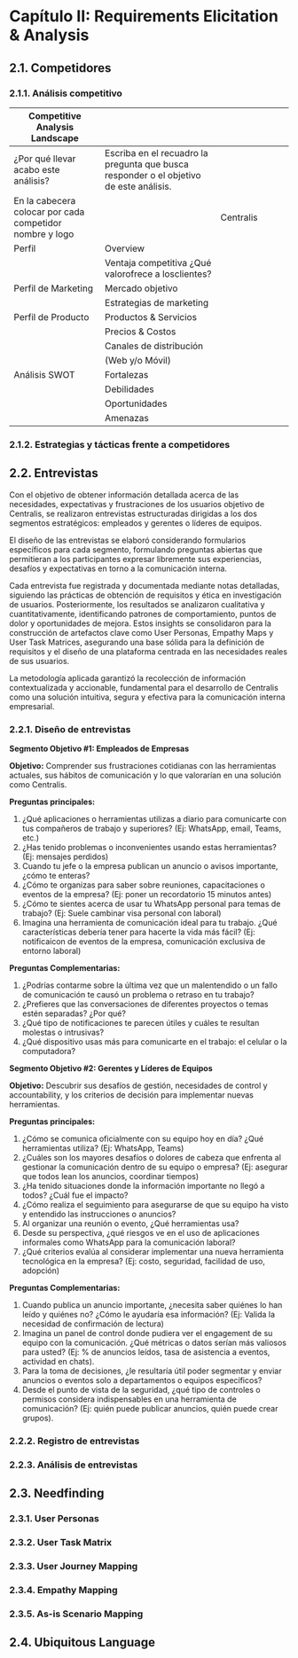 # Capítulo II: Requirements Elicitation & Analysis 
## 2.1. Competidores 

### 2.1.1. Análisis competitivo



| **Competitive Analysis Landscape**                       |                                                              |           |      |      |      |
| -------------------------------------------------------- | ------------------------------------------------------------ | --------- | ---- | ---- | ---- |
| ¿Por qué llevar acabo este análisis?                     | Escriba en el recuadro la pregunta que busca responder o el objetivo de este  análisis. |           |      |      |      |
| En la cabecera colocar por cada competidor nombre y logo |                                                              | Centralis |      |      |      |
| Perfil                                                   | Overview                                                     |           |      |      |      |
|                                                          | Ventaja competitiva ¿Qué valorofrece a losclientes?          |           |      |      |      |
| Perfil de Marketing                                      | Mercado objetivo                                             |           |      |      |      |
|                                                          | Estrategias de marketing                                     |           |      |      |      |
| Perfil de Producto                                       | Productos & Servicios                                        |           |      |      |      |
|                                                          | Precios & Costos                                             |           |      |      |      |
|                                                          | Canales de distribución                                      |           |      |      |      |
|                                                          | (Web y/o Móvil)                                              |           |      |      |      |
| Análisis SWOT                                            | Fortalezas                                                   |           |      |      |      |
|                                                          | Debilidades                                                  |           |      |      |      |
|                                                          | Oportunidades                                                |           |      |      |      |
|                                                          | Amenazas                                                     |           |      |      |      |

### 2.1.2. Estrategias y tácticas frente a competidores 
## 2.2. Entrevistas 
Con el objetivo de obtener información detallada acerca de las necesidades, expectativas y frustraciones de los usuarios objetivo de Centralis, se realizaron entrevistas estructuradas dirigidas a los dos segmentos estratégicos:  empleados y gerentes o líderes de equipos.

El diseño de las entrevistas se elaboró considerando formularios específicos para cada segmento, formulando preguntas abiertas que permitieran a los participantes expresar libremente sus experiencias, desafíos y expectativas en torno a la comunicación interna.

Cada entrevista fue registrada y documentada mediante notas detalladas, siguiendo las prácticas de obtención de requisitos y ética en investigación de usuarios. Posteriormente, los resultados se analizaron cualitativa y cuantitativamente, identificando patrones de comportamiento, puntos de dolor y oportunidades de mejora. Estos insights se consolidaron para la construcción de artefactos clave como User Personas, Empathy Maps y User Task Matrices, asegurando una base sólida para la definición de requisitos y el diseño de una plataforma centrada en las necesidades reales de sus usuarios.

La metodología aplicada garantizó la recolección de información contextualizada y accionable, fundamental para el desarrollo de Centralis como una solución intuitiva, segura y efectiva para la comunicación interna empresarial.

### 2.2.1. Diseño de entrevistas 

**Segmento Objetivo #1: Empleados de Empresas**

**Objetivo:** Comprender sus frustraciones cotidianas con las herramientas actuales, sus hábitos de comunicación y lo que valorarían en una solución como Centralis.

**Preguntas principales:**

1. ¿Qué aplicaciones o herramientas utilizas a diario para comunicarte con tus compañeros de trabajo y superiores? (Ej: WhatsApp, email, Teams, etc.)
2. ¿Has tenido problemas o inconvenientes usando estas herramientas? (Ej: mensajes perdidos)
3. Cuando tu jefe o la empresa publican un anuncio o avisos importante, ¿cómo te enteras?
4. ¿Cómo te organizas para saber sobre reuniones, capacitaciones o eventos de la empresa? (Ej: poner un recordatorio 15 minutos antes)
5. ¿Cómo te sientes acerca de usar tu WhatsApp personal para temas de trabajo? (Ej: Suele cambinar visa personal con laboral)
6. Imagina una herramienta de comunicación ideal para tu trabajo. ¿Qué características debería tener para hacerte la vida más fácil? (Ej: notificaicon de eventos de la empresa, comunicación exclusiva de entorno laboral)

**Preguntas Complementarias:**

1. ¿Podrías contarme sobre la última vez que un malentendido o un fallo de comunicación te causó un problema o retraso en tu trabajo?
2. ¿Prefieres que las conversaciones de diferentes proyectos o temas estén separadas? ¿Por qué?
3. ¿Qué tipo de notificaciones te parecen útiles y cuáles te resultan molestas o intrusivas?
4. ¿Qué dispositivo usas más para comunicarte en el trabajo: el celular o la computadora?

**Segmento Objetivo #2: Gerentes y Líderes de Equipos**

**Objetivo:** Descubrir sus desafíos de gestión, necesidades de control y accountability, y los criterios de decisión para implementar nuevas herramientas.

**Preguntas principales:**

1. ¿Cómo se comunica oficialmente con su equipo hoy en día? ¿Qué herramientas utiliza? (Ej: WhatsApp, Teams)
2. ¿Cuáles son los mayores desafíos o dolores de cabeza que enfrenta al gestionar la comunicación dentro de su equipo o empresa? (Ej: asegurar que todos lean los anuncios, coordinar tiempos)
3. ¿Ha tenido situaciones donde la información importante no llegó a todos? ¿Cuál fue el impacto?
4. ¿Cómo realiza el seguimiento para asegurarse de que su equipo ha visto y entendido las instrucciones o anuncios?
5. Al organizar una reunión o evento, ¿Qué herramientas usa?
7. Desde su perspectiva, ¿qué riesgos ve en el uso de aplicaciones informales como WhatsApp para la comunicación laboral?
8. ¿Qué criterios evalúa al considerar implementar una nueva herramienta tecnológica en la empresa? (Ej: costo, seguridad, facilidad de uso, adopción)

**Preguntas Complementarias:**

1. Cuando publica un anuncio importante, ¿necesita saber quiénes lo han leído y quiénes no? ¿Cómo le ayudaría esa información? (Ej: Valida la necesidad de confirmación de lectura)
2. Imagina un panel de control donde pudiera ver el engagement de su equipo con la comunicación. ¿Qué métricas o datos serían más valiosos para usted? (Ej: % de anuncios leídos, tasa de asistencia a eventos, actividad en chats).
3. Para la toma de decisiones, ¿le resultaría útil poder segmentar y enviar anuncios o eventos solo a departamentos o equipos específicos?
4. Desde el punto de vista de la seguridad, ¿qué tipo de controles o permisos considera indispensables en una herramienta de comunicación? (Ej: quién puede publicar anuncios, quién puede crear grupos).

### 2.2.2. Registro de entrevistas 
### 2.2.3. Análisis de entrevistas 
## 2.3. Needfinding 
### 2.3.1. User Personas 
### 2.3.2. User Task Matrix 
### 2.3.3. User Journey Mapping 
### 2.3.4. Empathy Mapping 
### 2.3.5. As-is Scenario Mapping 
## 2.4. Ubiquitous Language 